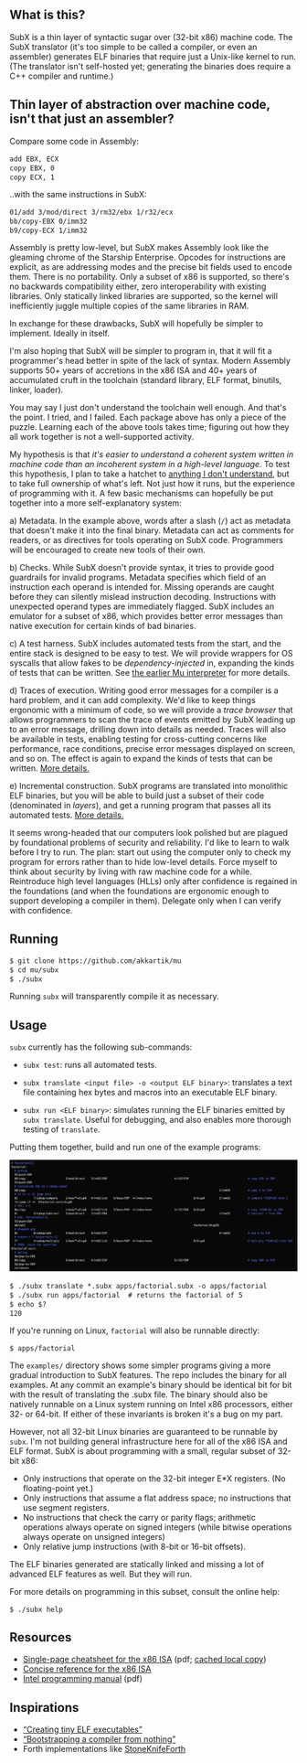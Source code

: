 ## What is this? 

SubX is a thin layer of syntactic sugar over (32-bit x86) machine code. The
SubX translator (it's too simple to be called a compiler, or even an
assembler) generates ELF binaries that require just a Unix-like kernel to run.
(The translator isn't self-hosted yet; generating the binaries does require a
C++ compiler and runtime.)

## Thin layer of abstraction over machine code, isn't that just an assembler?

Compare some code in Assembly:

```
add EBX, ECX
copy EBX, 0
copy ECX, 1
```

..with the same instructions in SubX:

```
01/add 3/mod/direct 3/rm32/ebx 1/r32/ecx
bb/copy-EBX 0/imm32
b9/copy-ECX 1/imm32
```

Assembly is pretty low-level, but SubX makes Assembly look like the gleaming
chrome of the Starship Enterprise. Opcodes for instructions are explicit, as
are addressing modes and the precise bit fields used to encode them. There is
no portability. Only a subset of x86 is supported, so there's no backwards
compatibility either, zero interoperability with existing libraries. Only
statically linked libraries are supported, so the kernel will inefficiently
juggle multiple copies of the same libraries in RAM.

In exchange for these drawbacks, SubX will hopefully be simpler to implement.
Ideally in itself.

I'm also hoping that SubX will be simpler to program in, that it will fit a
programmer's head better in spite of the lack of syntax. Modern Assembly
supports 50+ years of accretions in the x86 ISA and 40+ years of accumulated
cruft in the toolchain (standard library, ELF format, binutils, linker,
loader).

You may say I just don't understand the toolchain well enough. And that's the
point. I tried, and I failed. Each package above has only a piece of the
puzzle. Learning each of the above tools takes time; figuring out how they all
work together is not a well-supported activity.

My hypothesis is that _it's easier to understand a coherent system written in
machine code than an incoherent system in a high-level language._ To test this
hypothesis, I plan to take a hatchet to [anything I don't understand](https://en.wikipedia.org/wiki/Wikipedia:Chesterton%27s_fence),
but to take full ownership of what's left. Not just how it runs, but the
experience of programming with it. A few basic mechanisms can hopefully be put
together into a more self-explanatory system:

a) Metadata. In the example above, words after a slash (`/`) act as metadata
that doesn't make it into the final binary. Metadata can act as comments for
readers, or as directives for tools operating on SubX code. Programmers will
be encouraged to create new tools of their own.

b) Checks. While SubX doesn't provide syntax, it tries to provide good
guardrails for invalid programs. Metadata specifies which field of an instruction
each operand is intended for. Missing operands are caught before they can
silently mislead instruction decoding. Instructions with unexpected operand
types are immediately flagged. SubX includes an emulator for a subset of x86,
which provides better error messages than native execution for certain kinds
of bad binaries.

c) A test harness. SubX includes automated tests from the start, and the
entire stack is designed to be easy to test. We will provide wrappers for OS
syscalls that allow fakes to be _dependency-injected_ in, expanding the kinds
of tests that can be written. See [the earlier Mu interpreter](https://github.com/akkartik/mu#readme)
for more details.

d) Traces of execution. Writing good error messages for a compiler is a hard
problem, and it can add complexity. We'd like to keep things ergonomic with a
minimum of code, so we will provide a _trace browser_ that allows programmers
to scan the trace of events emitted by SubX leading up to an error message,
drilling down into details as needed. Traces will also be available in tests,
enabling testing for cross-cutting concerns like performance, race conditions,
precise error messages displayed on screen, and so on. The effect is again to
expand the kinds of tests that can be written. [More details.](http://akkartik.name/about)

e) Incremental construction. SubX programs are translated into monolithic ELF
binaries, but you will be able to build just a subset of their code (denominated
in _layers_), and get a running program that passes all its automated tests.
[More details.](https://akkartik.name/post/wart-layers)

It seems wrong-headed that our computers look polished but are plagued by
foundational problems of security and reliability. I'd like to learn to walk
before I try to run. The plan: start out using the computer only to check my
program for errors rather than to hide low-level details. Force myself to
think about security by living with raw machine code for a while. Reintroduce
high level languages (HLLs) only after confidence is regained in the foundations
(and when the foundations are ergonomic enough to support developing a
compiler in them). Delegate only when I can verify with confidence.

## Running

```
$ git clone https://github.com/akkartik/mu
$ cd mu/subx
$ ./subx
```

Running `subx` will transparently compile it as necessary.

## Usage

`subx` currently has the following sub-commands:

* `subx test`: runs all automated tests.

* `subx translate <input file> -o <output ELF binary>`: translates a text file
  containing hex bytes and macros into an executable ELF binary.

* `subx run <ELF binary>`: simulates running the ELF binaries emitted by `subx
  translate`. Useful for debugging, and also enables more thorough testing of
  `translate`.

Putting them together, build and run one of the example programs:

<img alt='apps/factorial.subx' src='../html/subx/factorial.png'>

```
$ ./subx translate *.subx apps/factorial.subx -o apps/factorial
$ ./subx run apps/factorial  # returns the factorial of 5
$ echo $?
120  
```

If you're running on Linux, `factorial` will also be runnable directly:
```
$ apps/factorial
```

The `examples/` directory shows some simpler programs giving a more gradual
introduction to SubX features. The repo includes the binary for all examples.
At any commit an example's binary should be identical bit for bit with the
result of translating the .subx file. The binary should also be natively
runnable on a Linux system running on Intel x86 processors, either 32- or
64-bit. If either of these invariants is broken it's a bug on my part.

However, not all 32-bit Linux binaries are guaranteed to be runnable by
`subx`. I'm not building general infrastructure here for all of the x86 ISA
and ELF format. SubX is about programming with a small, regular subset of
32-bit x86:

* Only instructions that operate on the 32-bit integer E\*X registers. (No
  floating-point yet.)
* Only instructions that assume a flat address space; no instructions that use
  segment registers.
* No instructions that check the carry or parity flags; arithmetic operations
  always operate on signed integers (while bitwise operations always operate
  on unsigned integers)
* Only relative jump instructions (with 8-bit or 16-bit offsets).

The ELF binaries generated are statically linked and missing a lot of advanced
ELF features as well. But they will run.

For more details on programming in this subset, consult the online help:
```
$ ./subx help
```

## Resources

* [Single-page cheatsheet for the x86 ISA](https://net.cs.uni-bonn.de/fileadmin/user_upload/plohmann/x86_opcode_structure_and_instruction_overview.pdf)
  (pdf; [cached local copy](https://github.com/akkartik/mu/blob/master/subx/cheatsheet.pdf))
* [Concise reference for the x86 ISA](https://c9x.me/x86)
* [Intel programming manual](http://www.intel.com/content/dam/www/public/us/en/documents/manuals/64-ia-32-architectures-software-developer-instruction-set-reference-manual-325383.pdf) (pdf)

## Inspirations

* [&ldquo;Creating tiny ELF executables&rdquo;](https://www.muppetlabs.com/~breadbox/software/tiny/teensy.html)
* [&ldquo;Bootstrapping a compiler from nothing&rdquo;](http://web.archive.org/web/20061108010907/http://www.rano.org/bcompiler.html)
* Forth implementations like [StoneKnifeForth](https://github.com/kragen/stoneknifeforth)
